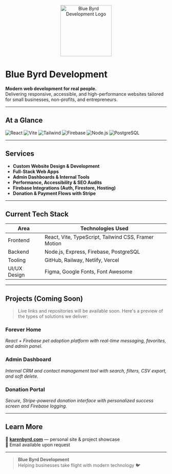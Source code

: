 <p align="center">
  <img src="https://bluebyrddevelopment.com/images/BBD-Logo" alt="Blue Byrd Development Logo" width="160" />
</p>

# Blue Byrd Development

**Modern web development for real people.**  
Delivering responsive, accessible, and high-performance websites tailored for small businesses, non-profits, and entrepreneurs.

---

## At a Glance

![React](https://img.shields.io/badge/React-20232a?style=for-the-badge&logo=react&logoColor=61dafb)
![Vite](https://img.shields.io/badge/Vite-563d7c?style=for-the-badge&logo=vite&logoColor=ffffff)
![Tailwind](https://img.shields.io/badge/Tailwind_CSS-38b2ac?style=for-the-badge&logo=tailwind-css&logoColor=white)
![Firebase](https://img.shields.io/badge/Firebase-ffca28?style=for-the-badge&logo=firebase&logoColor=black)
![Node.js](https://img.shields.io/badge/Node.js-339933?style=for-the-badge&logo=node.js&logoColor=white)
![PostgreSQL](https://img.shields.io/badge/PostgreSQL-316192?style=for-the-badge&logo=postgresql&logoColor=white)

---

## Services

- **Custom Website Design & Development**
- **Full-Stack Web Apps**
- **Admin Dashboards & Internal Tools**
- **Performance, Accessibility & SEO Audits**
- **Firebase Integrations (Auth, Firestore, Hosting)**
- **Donation & Payment Flows with Stripe**

---

## Current Tech Stack

| Area         | Technologies Used                                             |
|--------------|---------------------------------------------------------------|
| Frontend     | React, Vite, TypeScript, Tailwind CSS, Framer Motion          |
| Backend      | Node.js, Express, Firebase, PostgreSQL                        |
| Tooling      | GitHub, Railway, Netlify, Vercel                              |
| UI/UX Design | Figma, Google Fonts, Font Awesome                             |

---

## Projects (Coming Soon)

> Live links and repositories will be available soon. Here's a preview of the types of solutions we deliver:

### **Forever Home**
_React + Firebase pet adoption platform with real-time messaging, favorites, and admin panel._

### **Admin Dashboard**
_Internal CRM and contact management tool with search, filters, CSV export, and soft delete._

### **Donation Portal**
_Secure, Stripe-powered donation interface with personalized success screen and Firebase logging._

---

## Learn More

🔗 [**karenbyrd.com**](https://karenbyrd.com) — personal site & project showcase  
📧 Email available upon request

---

> **Blue Byrd Development**  
Helping businesses take flight with modern technology 🐦
